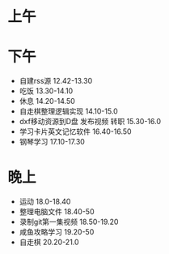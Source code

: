 
# 上午

# 下午
- 自建rss源 12.42-13.30
- 吃饭 13.30-14.10
- 休息 14.20-14.50
- 自走棋整理逻辑实现 14.10-15.0
- dxf移动资源到D盘 发布视频 转职 15.30-16.0
- 学习卡片英文记忆软件 16.40-16.50
- 钢琴学习 17.10-17.30
# 晚上
- 运动 18.0-18.40
- 整理电脑文件 18.40-50
- 录制git第一集视频 18.50-19.20
- 咸鱼攻略学习 19.20-50
- 自走棋 20.20-21.0